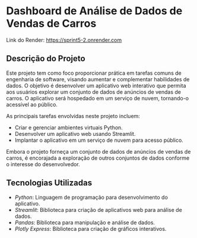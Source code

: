 # Dashboard de Análise de Dados de Vendas de Carros

Link do Render: https://sprint5-2.onrender.com

## Descrição do Projeto

Este projeto tem como foco proporcionar prática em tarefas comuns de engenharia de software, visando aumentar e complementar habilidades de dados. O objetivo é desenvolver um aplicativo web interativo que permita aos usuários explorar um conjunto de dados de anúncios de vendas de carros. O aplicativo será hospedado em um serviço de nuvem, tornando-o acessível ao público.

As principais tarefas envolvidas neste projeto incluem:

- Criar e gerenciar ambientes virtuais Python.
- Desenvolver um aplicativo web usando Streamlit.
- Implantar o aplicativo em um serviço de nuvem para acesso público.

Embora o projeto forneça um conjunto de dados de anúncios de vendas de carros, é encorajada a exploração de outros conjuntos de dados conforme o interesse do desenvolvedor.

## Tecnologias Utilizadas

- *Python*: Linguagem de programação para desenvolvimento do aplicativo.
- *Streamlit*: Biblioteca para criação de aplicativos web para análise de dados.
- *Pandas*: Biblioteca para manipulação e análise de dados.
- *Plotly Express*: Biblioteca para criação de gráficos interativos.